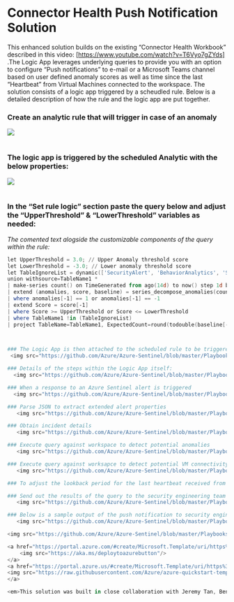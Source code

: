 # Connector Health Push Notification Solution
This enhanced solution builds on the existing “Connector Health Workbook” described in this video: [https://www.youtube.com/watch?v=T6Vyo7gZYds] .The Logic App leverages  underlying queries to provide you with an option to configure “Push notifications” to e-mail or a Microsoft Teams channel based on user defined anomaly scores as well as time since the last “Heartbeat” from Virtual Machines connected to the workspace. The solution consists of a logic app triggered by a scheudled rule. Below is a detailed description of how the rule and the logic app are put together. 

### Create an analytic rule that will trigger in case of an anomaly
<img src="https://github.com/Azure/Azure-Sentinel/blob/master/Playbooks/Send-ConnectorHealthStatus/images/0-analyticrule.PNG"/><br><br> 


### The logic app is triggered by the scheduled Analytic with the below properties:
<img src="https://github.com/Azure/Azure-Sentinel/blob/master/Playbooks/Send-ConnectorHealthStatus/images/1-rulelogic.PNG"/><br><br> 

### In the “Set rule logic” section paste the query below and adjust the “UpperThreshold” & “LowerThreshold” variables as needed:

<em>The comented text alogside the customizable components of the query within the rule:</em>
```powershell
let UpperThreshold = 3.0; // Upper Anomaly threshold score
let LowerThreshold = -3.0; // Lower anomaly threshold score
let TableIgnoreList = dynamic(['SecurityAlert', 'BehaviorAnalytics', 'SecurityBaseline', 'ProtectionStatus']); // select tables you want to EXCLUDE from the results
union withsource=TableName1 *
| make-series count() on TimeGenerated from ago(14d) to now() step 1d by TableName1
| extend (anomalies, score, baseline) = series_decompose_anomalies(count_, 1.5, 7, 'linefit', 1, 'ctukey', 0.01)
| where anomalies[-1] == 1 or anomalies[-1] == -1
| extend Score = score[-1]
| where Score >= UpperThreshold or Score <= LowerThreshold
| where TableName1 !in (TableIgnoreList)
| project TableName=TableName1, ExpectedCount=round(todouble(baseline[-1]),1), ActualCount=round(todouble(count_[-1]),1), AnomalyScore = round(todouble(score[-1]),1)```



### The Logic App is then attached to the scheduled rule to be triggered by an alert
 <img src="https://github.com/Azure/Azure-Sentinel/blob/master/Playbooks/Send-ConnectorHealthStatus/images/2-attachtopb1.PNG"/><br><br> 

### Details of the steps within the Logic App itself:
  <img src="https://github.com/Azure/Azure-Sentinel/blob/master/Playbooks/Send-ConnectorHealthStatus/images/3-LAHLview.PNG"/><br><br> 

### When a response to an Azure Sentinel alert is triggered
  <img src="https://github.com/Azure/Azure-Sentinel/blob/master/Playbooks/Send-ConnectorHealthStatus/images/4-Alerttrigger.PNG"/><br><br> 

### Parse JSON to extract extended alert properties
   <img src="https://github.com/Azure/Azure-Sentinel/blob/master/Playbooks/Send-ConnectorHealthStatus/images/5-ParseJSON.PNG"/><br><br>

### Obtain incident details
   <img src="https://github.com/Azure/Azure-Sentinel/blob/master/Playbooks/Send-ConnectorHealthStatus/images/6-Alert-getincident.PNG"/><br><br>  

### Execute query against workspace to detect potential anomalies
   <img src="https://github.com/Azure/Azure-Sentinel/blob/master/Playbooks/Send-ConnectorHealthStatus/images/7-IngestionAnomalyQuery.PNG"/><br><br>   

### Execute query against worksapce to detect potential VM connectivity issues
   <img src="https://github.com/Azure/Azure-Sentinel/blob/master/Playbooks/Send-ConnectorHealthStatus/images/8-HeartbeatQuery.PNG"/><br><br>   

### To adjust the lookback period for the last heartbeat received from VMs in the workspace, change the “| where LastHeartbest < ago(5h)” line in the query above

### Send out the results of the query to the security engineering team as a summarized HTML table
   <img src="https://github.com/Azure/Azure-Sentinel/blob/master/Playbooks/Send-ConnectorHealthStatus/images/9-Sendemail.PNG"/><br><br>  

### Below is a sample output of the push notification to security engineers
   <img src="https://github.com/Azure/Azure-Sentinel/blob/master/Playbooks/Send-ConnectorHealthStatus/images/10-SampleEmail.PNG"/><br><br>

<img src="https://github.com/Azure/Azure-Sentinel/blob/master/Playbooks/Send-ConnectorHealthStatus/images/deploy.PNG"/><br><br>

<a href="https://portal.azure.com/#create/Microsoft.Template/uri/https%3A%2F%2Fraw.githubusercontent.com%2FAzure%2FAzure-Sentinel%2Fmaster%2FPlaybooks%2FSend-ConnectorHealthStatus%2Fazuredeploy.json" target="_blank">
    <img src="https://aka.ms/deploytoazurebutton"/>
</a>
<a href="https://portal.azure.us/#create/Microsoft.Template/uri/https%3A%2F%2Fraw.githubusercontent.com%2FAzure%2FAzure-Sentinel%2Fmaster%2FPlaybooks%2Send-ConnectorHealthStatus%2Fazuredeploy.json" target="_blank">
<img src="https://raw.githubusercontent.com/Azure/azure-quickstart-templates/master/1-CONTRIBUTION-GUIDE/images/deploytoazuregov.png"/>
</a>

<em>This solution was built in close collaboration with Jeremy Tan, Benjamin Kovasevic & Javier Soriano</em>
